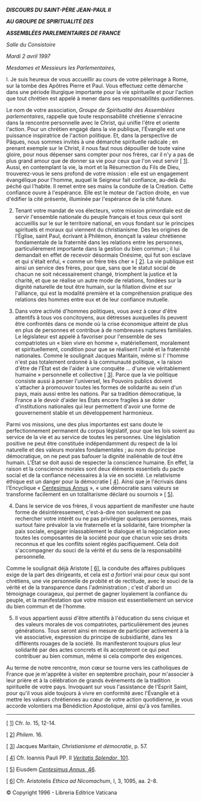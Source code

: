 ***DISCOURS DU SAINT-PÈRE JEAN-PAUL II***

***AU GROUPE DE SPIRITUALITÉ DES***

***ASSEMBLÉES PARLEMENTAIRES DE FRANCE***

*Salle du Consistoire*

*Mardi 2 avril 1997*

*Mesdames et Messieurs les Parlementaires*,

l. Je suis heureux de vous accueillir au cours de votre pèlerinage à Rome, sur la tombe des Apôtres Pierre et Paul. Vous effectuez cette démarche dans une période liturgique importante pour la vie spirituelle et pour l'action que tout chrétien est appelé à mener dans ses responsabilités quotidiennes.

Le nom de votre association, *Groupe de Spiritualité des Assemblées parlementaires*, rappelle que toute responsabilité chrétienne s'enracine dans la rencontre personnelle avec le Christ, qui unifie l'être et oriente l'action. Pour un chrétien engagé dans la vie publique, l'Évangile est une puissance inspiratrice de l'action politique. Et, dans la perspective de Pâques, nous sommes invités à une démarche spirituelle radicale ; en prenant exemple sur le Christ, il nous faut nous dépouiller de toute vaine gloire, pour nous dépenser sans compter pour nos frères, car il n'y a pas de plus grand amour que de donner sa vie pour ceux que l'on veut servir [ [1](#_ftn1 "")]. Aussi, en contemplant la vie, la mort et la Résurrection du Fils de Dieu, trouverez-vous le sens profond de votre mission : elle est un engagement évangélique pour l'homme, auquel le Seigneur fait confiance, au-delà du péché qui l'habite. Il remet entre ses mains la conduite de la Création. Cette confiance ouvre à l'espérance. Elle est le moteur de l'action droite, en vue d'édifier la cité présente, illuminée par l'espérance de la cité future.

2. Tenant votre mandat de vos électeurs, votre mission primordiale est de servir l'ensemble nationale du peuple français et tous ceux qui sont accueillis sur le sur le territoire national, en vous fondant sur le principes spirituels et moraux qui viennent du christianisme. Dès les origines de l'Église, saint Paul, écrivant à Philémon, énonçait la valeur chrétienne fondamentale de la fraternité dans les relations entre les personnes, particulièrement importante dans la gestion du bien commun ; il lui demandait en effet de recevoir désormais Onésime, qui fut son esclave et qui s'était enfui, « comme un frère très cher » [ [2](#_ftn2 "")]. La vie publique est ainsi un service des frères, pour que, sans que le statut social de chacun ne soit nécessairement changé, triomphent la justice et la charité, et que se réalise un autre mode de relations, fondées sur la dignité naturelle de tout être humain, sur la filiation divine et sur l'alliance, qui est la modalité première et la compréhension pratique des relations des hommes entre eux et de leur confiance mutuelle.

3. Dans votre activité d'hommes politiques, vous avez à cœur d'être attentifs â tous vos concitoyens, aux détresses auxquelles ils peuvent être confrontés dans ce monde où la crise économique atteint de plus en plus de personnes et contribue à de nombreuses ruptures familiales. Le législateur est appelé à favoriser pour l'ensemble de ses compatriotes un « bien vivre en homme », matériellement, moralement et spirituellement, condition pour que se réalisent l'unité et la fraternité nationales. Comme le soulignait Jacques Maritain, même si l' l'homme n'est pas totalement ordonné à la communauté politique, « la raison d'être de l'État est de l'aider à une conquête ... d'une vie véritablement humaine » personnelle et collective [ [3](#_ftn3 "")]. Parce que la vie politique consiste aussi à penser l'universel, les Pouvoirs publics doivent s'attacher à promouvoir toutes les formes de solidarité au sein d'un pays, mais aussi entre les nations. Par sa tradition démocratique, la France a le devoir d'aider les États encore fragiles à se doter d'institutions nationales qui leur permettent d'avoir une forme de gouvernement stable et un développement harmonieux.

Parmi vos missions, une des plus importantes est sans doute le perfectionnement permanent du corpus législatif, pour que les lois soient au service de la vie et au service de toutes les personnes. Une législation positive ne peut être constituée indépendamment du respect de la loi naturelle et des valeurs morales fondamentales ; au nom du principe démocratique, on ne peut pas bafouer la dignité inaliénable de tout être humain. L'État se doit aussi de respecter la conscience humaine. En effet, la raison et la conscience morales sont deux éléments essentiels du pacte social et de la confiance nécessaires à la vie en société. Le relativisme éthique est un danger pour la démocratie [ [4](#_ftn4 "")]. Ainsi que je l'écrivais dans l'Encyclique « [Centesimus Annus](http://www.vatican.va/edocs/FRA0072/_INDEX.HTM) », « une démocratie sans valeurs se transforme facilement en un totalitarisme déclaré ou sournois » [ [5](#_ftn5 "")].

4. Dans le service de vos frères, il vous appartient de manifester une haute forme de désintéressement, c'est-à-dire non seulement ne pas rechercher votre intérêt ou ne pas privilégier quelques personnes, mais surtout faire prévaloir la vie fraternelle et la solidarité, faire triompher la paix sociale, engager inlassablement le dialogue et la négociation avec toutes les composantes de la société pour que chacun voie ses droits reconnus et que les conflits soient réglés pacifiquement. Cela doit s'accompagner du souci de la vérité et du sens de la responsabilité personnelle.

Comme le soulignait déjà Aristote [ [6](#_ftn6 "")], la conduite des affaires publiques exige de la part des dirigeants, et cela est *a fortiori* vrai pour ceux qui sont chrétiens, une vie personnelle de probité et de rectitude, avec le souci de la vérité et de la transparence dans l'administration ; c'est d'abord un témoignage courageux, qui permet de gagner loyalement la confiance du peuple, et la manifestation que votre mission est essentiellement un service du bien commun et de l'homme.

5. Il vous appartient aussi d'être attentifs à l'éducation du sens civique et des valeurs morales de vos compatriotes, particulièrement des jeunes générations. Tous seront ainsi en mesure de participer activement à la vie associative, expression du principe de subsidiarité, dans les différents rouages de la société. Ils manifesteront toujours plus leur solidarité par des actes concrets et ils accepteront ce qui peut contribuer au bien commun, même si cela comporte des exigences.

Au terme de notre rencontre, mon cœur se tourne vers les catholiques de France que je m'apprête à visiter en septembre prochain, pour m'associer à leur prière et à la célébration de grands événements de la tradition spirituelle de votre pays. Invoquant sur vous l'assistance de l'Esprit Saint, pour qu'il vous aide toujours à vivre en conformité avec l'Évangile et à mettre les valeurs chrétiennes au cœur de votre action quotidienne, je vous accorde volontiers ma Bénédiction Apostolique, ainsi qu'à vos familles.

* * *

[ [1](#_ftnref1 "")] Cfr. *Io*. 15, 12-14.

[ [2](#_ftnref2 "")] *Philem*. 16.

[ [3](#_ftnref3 "")] Jacques Maritain, *Christianisme et démocratie*, p. 57.

[ [4](#_ftnref4 "")] Cfr. Ioannis Pauli PP. II [*Veritatis Splendor*, 101](http://www.vatican.va/edocs/FRA0081/__PV.HTM).

[ [5](#_ftnref5 "")] Eiusdem [*Centesimus Annus*, 46](http://www.vatican.va/edocs/FRA0072/__P7.HTM).

[ [6](#_ftnref6 "")] Cfr. Aristotelis *Ethica ad Nicomachum*, I, 3, 1095, aa. 2-8.

© Copyright 1996 - Libreria Editrice Vaticana